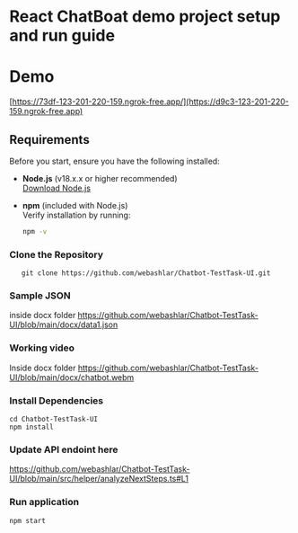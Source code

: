 # React ChatBoat demo project setup and run guide

# Demo

[https://73df-123-201-220-159.ngrok-free.app/](https://d9c3-123-201-220-159.ngrok-free.app)

## Requirements

Before you start, ensure you have the following installed:

- **Node.js** (v18.x.x or higher recommended)  
  [Download Node.js](https://nodejs.org/)
  
- **npm** (included with Node.js)  
  Verify installation by running:  
  ```bash
  npm -v
###  Clone the Repository

       git clone https://github.com/webashlar/Chatbot-TestTask-UI.git
       
### Sample JSON 
 inside docx folder
 https://github.com/webashlar/Chatbot-TestTask-UI/blob/main/docx/data1.json
 
### Working video 
Inside docx folder
https://github.com/webashlar/Chatbot-TestTask-UI/blob/main/docx/chatbot.webm
       
### Install Dependencies
    cd Chatbot-TestTask-UI
    npm install
    
### Update API endoint here
https://github.com/webashlar/Chatbot-TestTask-UI/blob/main/src/helper/analyzeNextSteps.ts#L1

### Run application
    npm start
